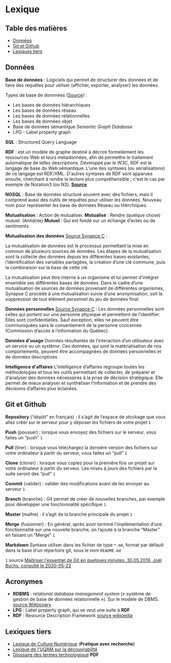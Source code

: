 # Lexique

## Table des matières
- [Données](#donnees)
- [Git et Github](#git-et-github)
- [Lexiques tiers](#lexiques-tiers)

## Données

**Base de données** : Logiciels qui permet de structurer des données et de faire des requêtes pour utiliser (afficher, exporter, analyser) les données.

Types de base de donnnées ([Source](https://www.base-de-donnees.com/comprendre-bases-de-donnees/les-4-types-de-bases-de-donnees/)) :
- Les bases de données hiérarchiques
- Les bases de données réseau
- Les bases de données relationnelles
- Les bases de données objet
- Base de données sémantique *Semantic Graph Database*
- LPG - Label property graph

**SQL** : Structured Query Language

**RDF** : est un modèle de graphe destiné à décrire formellement les ressources Web et leurs métadonnées, afin de permettre le traitement automatique de telles descriptions. Développé par le W3C, RDF est le langage de base du Web sémantique. L'une des syntaxes (ou sérialisations) de ce langage est RDF/XML. D'autres syntaxes de RDF sont apparues ensuite, cherchant à rendre la lecture plus compréhensible ; c'est le cas par exemple de Notation3 (ou N3). [**Source**](https://fr.wikipedia.org/wiki/Resource_Description_Framework)

**NOSQL** : Base de données structuré souvent avec des fichiers, mais il comprend aussi des outils de requêtes pour utiliser les données. Nouveau nom pour représenter les base de données Réseau ou Hiérchiques.

**Mutualisation** : Action de mutualiser.
**Mutualisé** : Rendre (quelque chose) mutuel. (Antidote)
**Mutuel** : Qui est fondé sur un échange d’actes ou de sentiments.

**Mutualisation des données**
[Source Synapce C](https://synapsec.ca/documentation/) :

La mutualisation de données est le processus permettant la mise en commun de plusieurs sources de données. Les étapes de la mutualisation sont la collecte des données depuis les différentes bases existantes, l’identification des variables partagées, la création d’une clé commune, puis la combinaison sur la base de cette clé.

La mutualisation peut être interne à un organisme et lui permet d’intégrer ensemble ses différentes bases de données. Dans le cadre d’une mutualisation de sources de données provenant de différentes organismes, Synapse C procède à une mutualisation suivie d’une anonymisation, soit la suppression de tout élément personnel du jeu de données final.

**Données personnelles**
[Source Synapce C](https://synapsec.ca/documentation/) :
Les données personnelles sont celles qui portent sur une personne physique et permettent de l’identifier. Elles sont confidentielles. Sauf exception, elles ne peuvent être communiquées sans le consentement de la personne concernée (Commission d’accès à l’information du Québec).

**Données d'usage**
Données résultantes de l’interaction d’un utilisateur avec un service ou un système. Ces données, qui sont la matérialisation de nos comportements, peuvent être accompagnées de données personnelles et de données descriptives.

**Intelligence d'affaires**
L’intelligence d’affaires regroupe toutes les méthodologies et tous les outils permettant de collecter, de préparer et d’analyser des données nécessaires à la prise de décision stratégique. Elle permet de mieux analyser et synthétiser l’information et de prendre des décisions d’affaires plus éclairées.

## Git et Github
**Repository** (“dépôt” en français) : il s’agit de l’espace de stockage que vous allez créer sur le serveur pour y déposer les fichiers de votre projet `1`

**Push** (pousser) : lorsque vous envoyez des fichiers sur le serveur, vous faites un “push” `1`

**Pull** (tirer) : lorsque vous téléchargez la dernière version des fichiers sur votre ordinateur à partir du serveur, vous faites un “pull” `1`

**Clone** (cloner) : lorsque vous copiez pour la première fois un projet sur votre ordinateur à partir du serveur. Les mises à jours des fichiers par la suite seront des “pull” `1`

**Commit** (valider) : valider des modifications avant de les envoyer au serveur `1`

**Branch** (branche) :  Git permet de créer de nouvelles branches, par exemple pour développer une fonctionnalité spécifique `1`

**Master** (maître) : il s’agit de la branche principale du projet `1`

**Merge** (fusionner) : En général, après avoir terminé l’implémentation d’une fonctionnalité sur une nouvelle branche, on l’ajoute à la branche “Master” en faisant un “Merge” `1`

**Markdown** Syntaxe utiliser dans les fichier de type `*.md`, format par défault dans la base d'un répertoire git, sous le nom `README.md`

`1` source [Maîtriser l'essentiel de Git en quelques minutes, 30.05.2019, Joël Buchs, consulté le 2020-05-22](https://karac.ch/blog/maitriser-essentiel-de-git-en-quelques-minutes)


## Acronymes

- **RDBMS** : *relational database management system* (« système de gestion de base de données relationnelle »). Sur le modèle de DBMS. [source Wiktionary](https://fr.wiktionary.org/wiki/RDBMS)
- **LPG** : Label property graph, qui se veut une suite à **RDF**
- **RDF** : Resource Description Framework [source wikipedia](https://fr.wikipedia.org/wiki/Resource_Description_Framework)

## Lexiques tiers

- [Lexique de Culture Numérique](http://culturenumeriqc.qcnum.com/lexique/) (**Pratique avec recherche**)
- [Lexique de l'UQAM sur la découvrabilité](https://wiki.uqam.ca/display/CEIMLAT/Lexique)
- [Glossaire des termes technologique](https://www.stat.gouv.qc.ca/statistiques/culture/etat-lieux-metadonnees-glossaire.pdf) **PDF**
